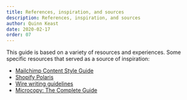 ```yaml
---
title: References, inspiration, and sources
description: References, inspiration, and sources
author: Quinn Keast
date: 2020-02-17
order: 07
---
```


This guide is based on a variety of resources and experiences. Some specific resources that served as a source of inspiration:

- [Mailchimp Content Style Guide](https://styleguide.mailchimp.com/)
- [Shopify Polaris](https://polaris.shopify.com/)
- [Wire writing guidelines](https://brand.wire.com/text/)
- [Microcopy: The Complete Guide](https://www.microcopybook.com/)
